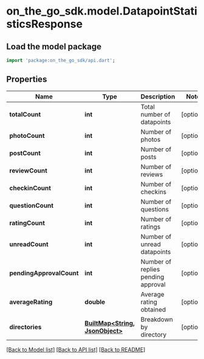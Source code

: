 # on_the_go_sdk.model.DatapointStatisticsResponse

## Load the model package
```dart
import 'package:on_the_go_sdk/api.dart';
```

## Properties
Name | Type | Description | Notes
------------ | ------------- | ------------- | -------------
**totalCount** | **int** | Total number of datapoints | [optional] 
**photoCount** | **int** | Number of photos | [optional] 
**postCount** | **int** | Number of posts | [optional] 
**reviewCount** | **int** | Number of reviews | [optional] 
**checkinCount** | **int** | Number of checkins | [optional] 
**questionCount** | **int** | Number of questions | [optional] 
**ratingCount** | **int** | Number of ratings | [optional] 
**unreadCount** | **int** | Number of unread datapoints | [optional] 
**pendingApprovalCount** | **int** | Number of replies pending approval | [optional] 
**averageRating** | **double** | Average rating obtained | [optional] 
**directories** | [**BuiltMap&lt;String, JsonObject&gt;**](JsonObject.md) | Breakdown by directory | [optional] 

[[Back to Model list]](../README.md#documentation-for-models) [[Back to API list]](../README.md#documentation-for-api-endpoints) [[Back to README]](../README.md)


